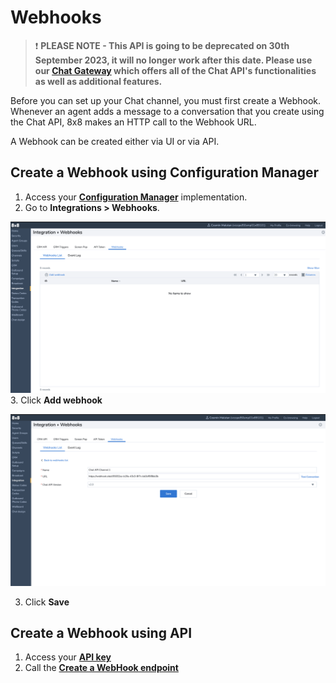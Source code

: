 # Webhooks

> ❗️ **PLEASE NOTE - This API is going to be deprecated on 30th September 2023, it will no longer work after this date. Please use our [Chat Gateway](/actions-events/docs/chat-gateway) which offers all of the Chat API's functionalities as well as additional features.**
> 
> 

Before you can set up your Chat channel, you must first create a Webhook. Whenever an agent adds a message to a conversation that you create using the Chat API, 8x8 makes an HTTP call to the Webhook URL.

A Webhook can be created either via UI or via API.

## Create a Webhook using Configuration Manager

1. Access your **[Configuration Manager](https://docs.8x8.com/8x8WebHelp/VCC/configuration-manager-general/content/cfgoverview.htm)** implementation.
2. Go to **Integrations > Webhooks**.

![3322](../images/Screenshot_2021-07-06_at_16.03.36.png "Screenshot 2021-07-06 at 16.03.36.png")
3. Click **Add webhook**

![](../images/Screenshot_2021-07-06_at_16.05.29.png "Screenshot 2021-07-06 at 16.05.29.png")

3. Click **Save**

## Create a Webhook using API

1. Access your **[API key](/contactcenter/v2.0/docs/api-key)**
2. Call the **[Create a WebHook endpoint](/contactcenter/reference/createwebhook)**
